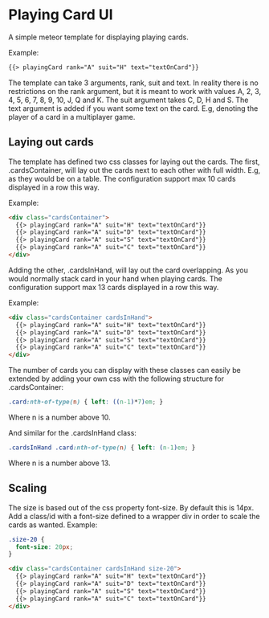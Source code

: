 # Playing Card UI

A simple meteor template for displaying playing cards.

Example:
```html
{{> playingCard rank="A" suit="H" text="textOnCard"}}
```
The template can take 3 arguments, rank, suit and text. In reality there is no restrictions on the rank argument, but it is meant to work with values A, 2, 3, 4, 5, 6, 7, 8, 9, 10, J, Q and K. The suit argument takes C, D, H and S. The text argument is added if you want some text on the card. E.g, denoting the player of a card in a multiplayer game.

## Laying out cards

The template has defined two css classes for laying out the cards. The first, .cardsContainer, will lay out the cards next to each other with full width. E.g, as they would be on a table. The configuration support max 10 cards displayed in a row this way.

Example:
```HTML
<div class="cardsContainer">
  {{> playingCard rank="A" suit="H" text="textOnCard"}}
  {{> playingCard rank="A" suit="D" text="textOnCard"}}
  {{> playingCard rank="A" suit="S" text="textOnCard"}}
  {{> playingCard rank="A" suit="C" text="textOnCard"}}
</div>
```
Adding the other, .cardsInHand, will lay out the card overlapping. As you would normally stack card in your hand when playing cards. The configuration support max 13 cards displayed in a row this way.

Example:
```HTML
<div class="cardsContainer cardsInHand">
  {{> playingCard rank="A" suit="H" text="textOnCard"}}
  {{> playingCard rank="A" suit="D" text="textOnCard"}}
  {{> playingCard rank="A" suit="S" text="textOnCard"}}
  {{> playingCard rank="A" suit="C" text="textOnCard"}}
</div>
```
The number of cards you can display with these classes can easily be extended by adding your own css with the following structure for .cardsContainer:

```css
.card:nth-of-type(n) { left: ((n-1)*7)em; }
```
Where n is a number above 10.

And similar for the .cardsInHand class:

```css
.cardsInHand .card:nth-of-type(n) { left: (n-1)em; }
```
Where n is a number above 13.

## Scaling

The size is based out of the css property font-size. By default this is 14px. Add a class/id with a font-size defined to a wrapper div in order to scale the cards as wanted. Example:

```css
.size-20 {
  font-size: 20px;
}
```
```html
<div class="cardsContainer cardsInHand size-20">
  {{> playingCard rank="A" suit="H" text="textOnCard"}}
  {{> playingCard rank="A" suit="D" text="textOnCard"}}
  {{> playingCard rank="A" suit="S" text="textOnCard"}}
  {{> playingCard rank="A" suit="C" text="textOnCard"}}
</div>
```
